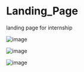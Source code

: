 # Landing_Page
landing page for internship

![image](https://github.com/user-attachments/assets/b98f27e3-2594-4e7f-b12c-4f20b5626ade)

![image](https://github.com/user-attachments/assets/500cb96e-ca7b-4ece-b0b2-143ccce9d481)

![image](https://github.com/user-attachments/assets/42099318-6136-48a4-9743-522e32cd597a)


